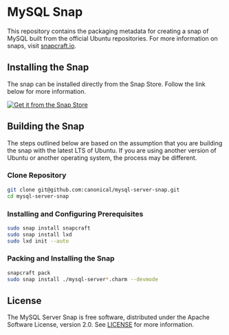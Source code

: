 # MySQL Snap
This repository contains the packaging metadata for creating a snap of MySQL built from the official Ubuntu repositories.  For more information on snaps, visit [snapcraft.io](https://snapcraft.io/). 

## Installing the Snap
The snap can be installed directly from the Snap Store.  Follow the link below for more information.
<br>

[![Get it from the Snap Store](https://snapcraft.io/static/images/badges/en/snap-store-black.svg)](https://snapcraft.io/mysql-server)


## Building the Snap
The steps outlined below are based on the assumption that you are building the snap with the latest LTS of Ubuntu.  If you are using another version of Ubuntu or another operating system, the process may be different.

### Clone Repository
```bash
git clone git@github.com:canonical/mysql-server-snap.git
cd mysql-server-snap
```
### Installing and Configuring Prerequisites
```bash
sudo snap install snapcraft
sudo snap install lxd
sudo lxd init --auto
```
### Packing and Installing the Snap
```bash
snapcraft pack
sudo snap install ./mysql-server*.charm --devmode
```

## License
The MySQL Server Snap is free software, distributed under the Apache
Software License, version 2.0. See
[LICENSE](https://github.com/canonical/mysql-server-snap/blob/8.0/edge/licenses)
for more information.
